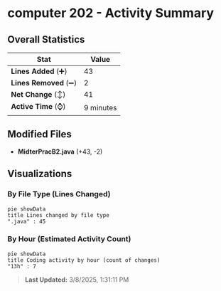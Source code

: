 # computer 202 - Activity Summary 

## Overall Statistics

| Stat                   | Value                                                             |
| ---------------------- | ----------------------------------------------------------------- |
| **Lines Added** (➕)   | 43                                          |
| **Lines Removed** (➖) | 2                                        |
| **Net Change** (↕)    | 41                |
| **Active Time** (⌚)   | 9 minutes |


## Modified Files
- **MidterPracB2.java** (+43, -2)

## Visualizations

### By File Type (Lines Changed)

```mermaid
pie showData
title Lines changed by file type
".java" : 45
```

### By Hour (Estimated Activity Count)

```mermaid
pie showData
title Coding activity by hour (count of changes)
"13h" : 7
```


> **Last Updated:** 3/8/2025, 1:31:11 PM